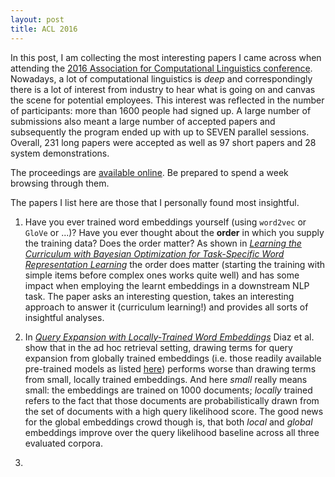 ```yaml
---
layout: post
title: ACL 2016
---
```


In this post, I am collecting the most interesting papers I came across when attending
the [2016 Association for Computational Linguistics conference](http://acl2016.org/). 
Nowadays, a lot of computational linguistics is *deep* and correspondingly
there is a lot of interest from industry to hear what is going on and canvas the scene for potential employees. 
This interest was reflected in the number of participants: more than 1600 people had signed
up. A large number of submissions also meant a large number of accepted papers and subsequently
the program ended up with up to SEVEN parallel sessions.
Overall, 231 long papers were accepted as well as 97 short papers and 28 system demonstrations. 

The proceedings are [available online](http://aclweb.org/anthology/P/P16/). Be prepared to spend
a week browsing through them.

The papers I list here are those that I personally found most insightful.

1. Have you ever trained word embeddings yourself (using `word2vec` or `GloVe` or ...)? Have you ever thought about the **order** in which you supply the training data? Does the order matter? As shown in [*Learning the Curriculum with Bayesian Optimization for Task-Specific Word Representation Learning*](http://aclweb.org/anthology/P/P16/P16-1013.pdf) the order does matter (starting the training with simple items before complex ones works quite well) and has some impact when employing the learnt embeddings in a downstream NLP task. The paper asks an interesting question, takes an interesting approach to answer it (curriculum learning!) and provides all sorts of insightful analyses.

2. In [*Query Expansion with Locally-Trained Word Embeddings*](http://aclweb.org/anthology/P/P16/P16-1035.pdf) Diaz et al. show that in the ad hoc retrieval setting, drawing terms for query expansion from globally trained embeddings (i.e. those readily available pre-trained models as listed [here](https://github.com/3Top/word2vec-api#where-to-get-a-pretrained-models)) performs worse than drawing terms from small, locally trained embeddings. And here *small* really means small: the embeddings are trained on 1000 documents; *locally* trained refers to the fact that those documents are probabilistically drawn from the set of documents with a high query likelihood score. The good news for the global embeddings crowd though is, that both *local* and *global* embeddings improve over the query likelihood baseline across all three evaluated corpora.

3. 





